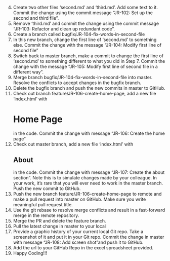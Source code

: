 4.	Create two other files ‘second.md’ and ‘third.md’. Add some text to it. Commit the change using the commit message “JR-102: Set up the second and third file”.
5.	Remove ‘third.md’ and commit the change using the commit message “JR-103: Refactor and clean up redundant code”.
6.	Create a branch called bugfix/JR-104-fix-words-in-second-file
7.	In this new branch, change the first line of ‘second.md’ to something else. Commit the change with the message “JR-104: Modify first line of second file”
8.	Switch back to master branch, make a commit to change the first line of ‘second.md’ to something different to what you did in Step 7. Commit the change with the message “JR-105: Modify first line of second file in a different way”.
9.	Merge branch bugfix/JR-104-fix-words-in-second-file into master. Resolve the conflicts to accept changes in the bugfix branch. 
10.	Delete the bugfix branch and push the new commits in master to GitHub.
11.	Check out branch feature/JR-106-create-home-page, add a new file ‘index.html’ with <h1>Home Page</h1> in the code. Commit the change with message “JR-106: Create the home page”
12.	Check out master branch, add a new file ‘index.html’ with <h2>About</h2> in the code. Commit the change with message “JR-107: Create the about section”. Note this is to simulate changes made by your colleague. In your work, it’s rare that you will ever need to work in the master branch. Push the new commit to GitHub. 
13.	Push the new branch feature/JR-106-create-home-page to remote and make a pull request into master on GitHub. Make sure you write meaningful pull request title.
14.	Use the git rebase to resolve merge conflicts and result in a fast-forward merge in the remote repository.
15.	Merge the PR and delete the feature branch.
16.	Pull the latest change in master to your local
17.	Provide a graphic history of your current local Git repo. Take a screenshot of it and put it in your Git repo. Commit the change in master with message “JR-108: Add screen shot”and push it to GitHub.
18.	Add the url to your GitHub Repo in the excel spreadsheet provided.
19.	Happy Coding!!!
